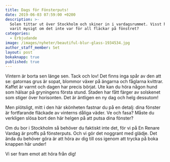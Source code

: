 ```yaml
---
title: Dags för Fönsterputs!
date: 2019-06-03 07:59:00 +0200
description: >-
  Solen tittar ut över Stockholm och skiner in i vardagsrummet. Visst hade det
  varit mysigt om det inte var för all fläckar på fönstret?
categories:
  - Erbjudande
image: /images/nyheter/beautiful-blur-glass-1934534.jpg
author_staff_member: Set
layout: post
bokaknapp: true
published: true
---
```


Vintern &auml;r borta sen l&auml;nge sen. Tack och lov\! Det finns inga sp&aring;r av den att se: gatornas grus &auml;r sopat, blommor v&auml;xer p&aring; &auml;ngarna och f&aring;glarna kvittrar. Kaffet &auml;r varmt och dagen har precis b&ouml;rjat. Ute kan du h&ouml;ra n&aring;gon hund som h&auml;lsar p&aring; gryningens f&ouml;rsta stund. Staden har f&aring;tt f&auml;rger av solskenet som stiger &ouml;ver horisonten. Det &auml;r &auml;ntligen en ny dag och helg dessutom\!

Men pl&ouml;tsligt, mitt i den h&auml;r sk&ouml;nheten fastnar du p&aring; en detalj: dina f&ouml;nster &auml;r fortfarande fl&auml;ckade av vinterns d&aring;liga v&auml;der. Ve och fasa? M&aring;ste du verkligen sl&ouml;sa bort den h&auml;r helgen p&aring; att putsa dina f&ouml;nster?

Om du bor i Stockholm s&aring; beh&ouml;ver du faktiskt inte det, f&ouml;r vi p&aring; En Renare Vardag &auml;r proffs p&aring; f&ouml;nsterputs. Och vi g&ouml;r det noggrant med gl&auml;dje. Det &auml;nda du beh&ouml;ver g&ouml;ra &auml;r att h&ouml;ra av dig till oss igenom att trycka p&aring; boka knappen h&auml;r under\!

Vi ser fram emot att h&ouml;ra fr&aring;n dig\!

&nbsp;